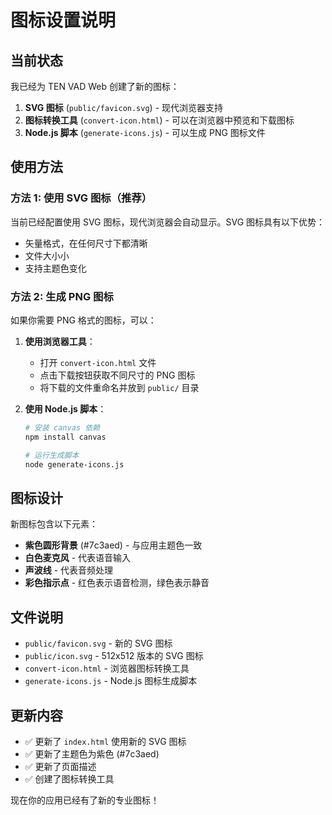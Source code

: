 # 图标设置说明

## 当前状态

我已经为 TEN VAD Web 创建了新的图标：

1. **SVG 图标** (`public/favicon.svg`) - 现代浏览器支持
2. **图标转换工具** (`convert-icon.html`) - 可以在浏览器中预览和下载图标
3. **Node.js 脚本** (`generate-icons.js`) - 可以生成 PNG 图标文件

## 使用方法

### 方法 1: 使用 SVG 图标（推荐）

当前已经配置使用 SVG 图标，现代浏览器会自动显示。SVG 图标具有以下优势：
- 矢量格式，在任何尺寸下都清晰
- 文件大小小
- 支持主题色变化

### 方法 2: 生成 PNG 图标

如果你需要 PNG 格式的图标，可以：

1. **使用浏览器工具**：
   - 打开 `convert-icon.html` 文件
   - 点击下载按钮获取不同尺寸的 PNG 图标
   - 将下载的文件重命名并放到 `public/` 目录

2. **使用 Node.js 脚本**：
   ```bash
   # 安装 canvas 依赖
   npm install canvas
   
   # 运行生成脚本
   node generate-icons.js
   ```

## 图标设计

新图标包含以下元素：
- **紫色圆形背景** (#7c3aed) - 与应用主题色一致
- **白色麦克风** - 代表语音输入
- **声波线** - 代表音频处理
- **彩色指示点** - 红色表示语音检测，绿色表示静音

## 文件说明

- `public/favicon.svg` - 新的 SVG 图标
- `public/icon.svg` - 512x512 版本的 SVG 图标
- `convert-icon.html` - 浏览器图标转换工具
- `generate-icons.js` - Node.js 图标生成脚本

## 更新内容

- ✅ 更新了 `index.html` 使用新的 SVG 图标
- ✅ 更新了主题色为紫色 (#7c3aed)
- ✅ 更新了页面描述
- ✅ 创建了图标转换工具

现在你的应用已经有了新的专业图标！ 